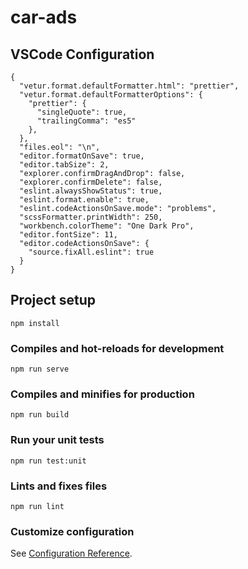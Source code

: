 # car-ads

## VSCode Configuration
```
{
  "vetur.format.defaultFormatter.html": "prettier",
  "vetur.format.defaultFormatterOptions": {
    "prettier": {
      "singleQuote": true,
      "trailingComma": "es5"
    },
  },
  "files.eol": "\n",
  "editor.formatOnSave": true,
  "editor.tabSize": 2,
  "explorer.confirmDragAndDrop": false,
  "explorer.confirmDelete": false,
  "eslint.alwaysShowStatus": true,
  "eslint.format.enable": true,
  "eslint.codeActionsOnSave.mode": "problems",
  "scssFormatter.printWidth": 250,
  "workbench.colorTheme": "One Dark Pro",
  "editor.fontSize": 11,
  "editor.codeActionsOnSave": {
    "source.fixAll.eslint": true
  }
}
```

## Project setup
```
npm install
```

### Compiles and hot-reloads for development
```
npm run serve
```

### Compiles and minifies for production
```
npm run build
```

### Run your unit tests
```
npm run test:unit
```

### Lints and fixes files
```
npm run lint
```

### Customize configuration
See [Configuration Reference](https://cli.vuejs.org/config/).
